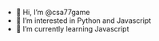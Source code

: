 - 👋 Hi, I’m @csa77game
- 👀 I’m interested in Python and Javascript
- 🌱 I’m currently learning Javascript

<!---
csa77game/csa77game is a ✨ special ✨ repository because its `README.md` (this file) appears on your GitHub profile.
You can click the Preview link to take a look at your changes.
--->
